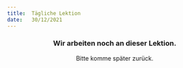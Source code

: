 ```yaml
---
title:  Tägliche Lektion
date:   30/12/2021
---
```


### <center>Wir arbeiten noch an dieser Lektion.</center>
<center>Bitte komme später zurück.</center>
